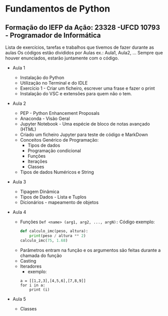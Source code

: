 
# Fundamentos de Python


## Formação do IEFP da Ação: 23328 -UFCD 10793 - Programador de Informática 


Lista de exercícios, tarefas e trabalhos que tivemos de fazer durante as aulas
Os códigos estão divididos por Aulas ex.: Aula1, Aula2, ...
Sempre que houver enunciados, estarão juntamente com o código.

- Aula 1
    - Instalação do Python
    - Utilização no Terminal e do IDLE 
    - Exercício 1 - Criar um ficheiro, escrever uma frase e fazer o print
    - Instalação do VSC e extensões para quem não o tem.

- Aula 2
    - PEP - Python Enhancement Proposals
    - Anaconda - Visão Geral
    - Jupyter Notebook - Uma espécie de bloco de notas avançado (HTML)
    - Criado um ficheiro Jupyter para teste de código e MarkDown
    - Conceitos Genérico de Programação:
        - Tipos de dados  
        - Programação condicional  
        - Funções  
        - Iterações  
        - Classes
    - Tipos de dados Numéricos e String
- Aula 3
    - Tipagem Dinâmica
    - Tipos de Dados - Lista e Tuplos
    - Dicionários - mapeamento de objetos

- Aula 4
    - Funções `Def <name> (arg1, arg2, ..., argN):`
        Código exemplo:
        ``` python
        def calculo_imc(peso, altura):
            print(peso / altura ** 2)
        calculo_imc(75, 1.68)
        ```
    - Parâmetros entram na função e os argumentos são feitas durante a chamada do função
    - Casting
    - Iteradores
        - exemplo:
        ```
        a = [[1,2,3],[4,5,6],[7,8,9]]  
        for i in a:  
            print (i)
        ```

- Aula 5
    - Classes



